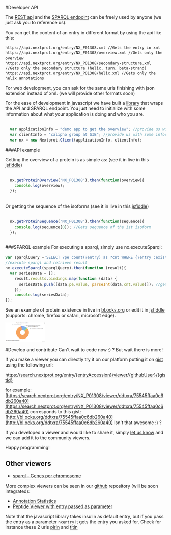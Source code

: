 #Developer API

The [REST api](https://api.nextprot.org) and the [SPARQL endpoint](https://api.nextprot.org/sparql) can be freely used by anyone (we just ask you to reference us). 

You can get the content of an entry in different format by using the api like this:
```
https://api.nextprot.org/entry/NX_P01308.xml //Gets the entry in xml
https://api.nextprot.org/entry/NX_P01308/overview.xml //Gets only the overview
https://api.nextprot.org/entry/NX_P01308/secondary-structure.xml //Gets only the secondary structure (helix, turn, beta-strand)
https://api.nextprot.org/entry/NX_P01308/helix.xml //Gets only the helix annotations
```

For web development, you can ask for the same urls finishing with json extension instead of xml. (we will provide other formats soon)

For the ease of development in javascript we have built a [library](https://github.com/calipho-sib/nextprot-js) that wraps the API and SPARQL endpoint. You just need to initialize with some information about what your application is doing and who you are.

```javascript

  var applicationInfo = "demo app to get the overview"; //provide us with some information about what your app is doing
  var clientInfo = "calipho group at SIB"; //provide us with some information about who you are
  var nx = new Nextprot.Client(applicationInfo, clientInfo);

```

###API example 

Getting the overview of a protein is as simple as: (see it in live in this [jsfiddle](http://jsfiddle.net/ddtxra/Lqkmuzm3/)) 
```javascript

  nx.getProteinOverview('NX_P01308').then(function(overview){
    console.log(overview);
  });  
  
```

Or getting the sequence of the isoforms (see it in live in this [jsfiddle](http://jsfiddle.net/ddtxra/9Lt6n8jb/1/))
```javascript

  nx.getProteinSequence('NX_P01308').then(function(sequence){
    console.log(sequence[0]); //Gets sequence of the 1st isoform
  });  
  
```

###SPARQL example 
For executing a sparql, simply use nx.executeSparql:

```javascript
var sparqlQuery ='SELECT ?pe count(?entry) as ?cnt WHERE {?entry :existence ?pe} group by ?pe';
//execute sparql and retrieve result
nx.executeSparql(sparqlQuery).then(function (result){
  var seriesData = [];
    result.results.bindings.map(function (data) {
      seriesData.push([data.pe.value, parseInt(data.cnt.value)]); //gets number of entries
    });
    console.log(seriesData);
});
```
See an example of protein existence in live in [bl.ocks.org](http://bl.ocks.org/ddtxra/a1fd0e5613ed6b72ff8f) or edit it in [jsfiddle](http://jsfiddle.net/ddtxra/x3umjp67/) (supports: chrome, firefox or safari, microsoft edge).

<a href="http://bl.ocks.org/ddtxra/a1fd0e5613ed6b72ff8f" target="_blank"> <img width="25%" src="https://raw.githubusercontent.com/calipho-sib/nextprot-docs/master/help/assets/pie-protein-chart-existence.png"/>
</a>


#Develop and contribute
Can't wait to code now :) ? But wait there is more!

If you make a viewer you can directly try it on our platform putting it on [gist](https://gist.github.com/) using the following url:

https://search.nextprot.org/entry/{entryAccession}/viewer/{githubUser}/{gistId}

for example:
[https://search.nextprot.org/entry/NX_P01308/viewer/ddtxra/75545ffaa0c6db260a40](https://search.nextprot.org/entry/NX_P01308/viewer/ddtxra/75545ffaa0c6db260a40) corresponds to this gist: [http://bl.ocks.org/ddtxra/75545ffaa0c6db260a40](http://bl.ocks.org/ddtxra/75545ffaa0c6db260a40) Isn't that awesome :) ?

If you developed a viewer and would like to share it, simply [let us know](mailto:support@nextprot.org) and we can add it to the community viewers. 

Happy programming! 


## Other viewers

* [sparql - Genes per chromosome](http://bl.ocks.org/ddtxra/4a5189dba66cd84aefd1)

More complex viewers can be seen in our [github](https://github.com/calipho-sib/nextprot-viewers) repository (will be soon integrated):

* [Annotation Statistics](https://cdn.rawgit.com/calipho-sib/nextprot-viewers/master/annot-stats/app/assets/index.html)
* [Peptide Viewer with entry passed as parameter](https://cdn.rawgit.com/calipho-sib/nextprot-viewers/master/peptide-viewer/app/assets/index.html?nxentry=NX_P46976)


Note that the javascript library takes insulin as default entry, but if you pass the entry as a parameter `nxentry` it gets the entry you asked for. Check for instance these 2 urls [pirin](http://bl.ocks.org/ddtxra/raw/75545ffaa0c6db260a40/?nxentry=NX_O00625) and 
[titin](http://bl.ocks.org/ddtxra/raw/75545ffaa0c6db260a40/?nxentry=NX_Q8WZ42)

